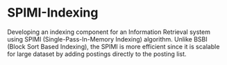 # SPIMI-Indexing
Developing an indexing component for an Information Retrieval system using SPIMI (Single-Pass-In-Memory Indexing) algorithm. Unlike BSBI (Block Sort Based Indexing), the SPIMI is more efficient since it is scalable for large dataset by adding postings directly to the posting list.
